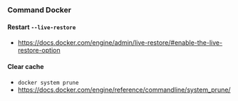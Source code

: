 ### Command Docker

#### Restart `--live-restore`

+ https://docs.docker.com/engine/admin/live-restore/#enable-the-live-restore-option


#### Clear cache

+ `docker system prune`
+ https://docs.docker.com/engine/reference/commandline/system_prune/